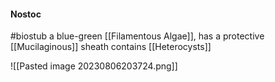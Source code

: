 #### Nostoc
#biostub 
a blue-green [[Filamentous Algae]], has a protective [[Mucilaginous]] sheath
contains [[Heterocysts]]

![[Pasted image 20230806203724.png]]